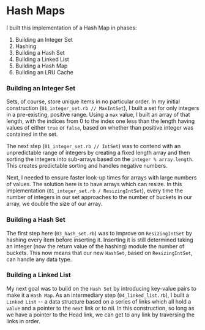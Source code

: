 # Hash Maps

I built this implementation of a Hash Map in phases:

1. Building an Integer Set
2. Hashing
3. Building a Hash Set
4. Building a Linked List
5. Building a Hash Map
6. Building an LRU Cache

### Building an Integer Set

Sets, of course, store unique items in no particular order. In my initial construction (`01_integer_set.rb // MaxIntSet`), I built a set for only integers in a pre-existing, positive range. Using a `max` value, I built an array of that length, with the indices from 0 to the index one less than the length having values of either `true` or `false`, based on whether than positive integer was contained in the set.

The next step (`01_integer_set.rb // IntSet`) was to contend with an unpredictable range of integers by creating a fixed length array and then sorting the integers into sub-arrays based on the `integer % array.length`. This creates predictable sorting and handles negative numbers.

Next, I needed to ensure faster look-up times for arrays with large numbers of values. The solution here is to have arrays which can resize. In this implementation (`01_integer_set.rb / ResizingIntSet`), every time the number of integers in our set approaches to the number of buckets in our array, we double the size of our array.

### Building a Hash Set

The first step here (`03_hash_set.rb`) was to improve on `ResizingIntSet` by hashing every item before inserting it. Inserting it is still determined taking an integer (now the return value of the hashing) module the number of buckets. This now means that our new `HashSet`, based on `ResizingIntSet`, can handle any data type.

### Building a Linked List

My next goal was to build on the `Hash Set` by introducing key-value pairs to make it a `Hash Map`. As an intermediary step (`04_linked_list.rb`), I built a `Linked List` -- a data structure based on a series of links which all hold a `value` and a pointer to the `next` link or to nil. In this construction, so long as we have a pointer to the Head link, we can get to any link by traversing the links in order. 
